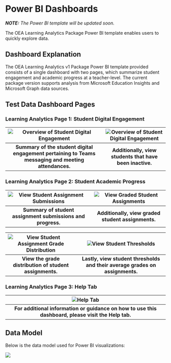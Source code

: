 # Power BI Dashboards

<em><strong>NOTE:</strong> The Power BI template will be updated soon.</em>

The OEA Learning Analytics Package Power BI template enables users to quickly explore data.

## Dashboard Explanation 

The OEA Learning Analytics v1 Package Power BI template provided consists of a single dashboard with two pages, which summarize student engagement and academic progress at a teacher-level. The current package version supports analysis from Microsoft Education Insights and Microsoft Graph data sources.

## Test Data Dashboard Pages
### Learning Analytics Page 1: Student Digital Engagement

| ![Overview of Student Digital Engagement](https://github.com/cstohlmann/OpenEduAnalytics/blob/main/packages/package_catalog/Learning_Analytics/docs/images/v1/LA_v1_pbi_engage_p2.png "Overview of Student Digital Engagement") | ![Overview of Student Digital Engagement](https://github.com/cstohlmann/OpenEduAnalytics/blob/main/packages/package_catalog/Learning_Analytics/docs/images/v1/LA_v1_pbi_engage_p1.png "Overview of Student Digital Engagement") |
|:--:|:--:|
| <b> Summary of the student digital engagement pertaining to Teams messaging and meeting attendances. </b>| <b> Additionally, view students that have been inactive. </b>|

### Learning Analytics Page 2: Student Academic Progress

| ![View Student Assignment Submissions](https://github.com/cstohlmann/OpenEduAnalytics/blob/main/packages/package_catalog/Learning_Analytics/docs/images/v1/LA_v1_pbi_academics_p1.png "Student Assignment Submissions") | ![View Graded Student Assignments](https://github.com/cstohlmann/OpenEduAnalytics/blob/main/packages/package_catalog/Learning_Analytics/docs/images/v1/LA_v1_pbi_academics_p2.png "Graded Student Assignments") |
|:--:|:--:|
| <b> Summary of student assignment submissions and progress. </b>| <b> Additionally, view graded student assignments. </b>|

| ![View Student Assignment Grade Distribution](https://github.com/cstohlmann/OpenEduAnalytics/blob/main/packages/package_catalog/Learning_Analytics/docs/images/v1/LA_v1_pbi_academics_p3.png "Student Assignment Grade Distrubution") | ![View Student Thresholds](https://github.com/cstohlmann/OpenEduAnalytics/blob/main/packages/package_catalog/Learning_Analytics/docs/images/v1/LA_v1_pbi_academics_p4.png "Student Thresholds") |
|:--:|:--:|
| <b> View the grade distribution of student assignments. </b>| <b> Lastly, view student thresholds and their average grades on assignments. </b>|

### Learning Analytics Page 3: Help Tab

| ![Help Tab](https://github.com/cstohlmann/OpenEduAnalytics/blob/main/packages/package_catalog/Learning_Analytics/docs/images/v1/LA_v1_pbi_help.png "Help Tab") |
|:--:|
| <b> For additional information or guidance on how to use this dashboard, please visit the Help tab. </b>|

## Data Model
Below is the data model used for Power BI visualizations:

![](https://github.com/cstohlmann/OpenEduAnalytics/blob/main/packages/package_catalog/Learning_Analytics/docs/images/v1/LA_v1_pbi_data_model.png)


